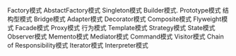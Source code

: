 Factory模式
AbstactFactory模式
Singleton模式
Builder模式.
 Prototype模式
结构型模式
 Bridge模式
 Adapter模式
 Decorator模式
 Composite模式
 Flyweight模式
 Facade模式
 Proxy模式
 行为模式
 Template模式
 Strategy模式
 State模式
 Observer模式
 Memento模式
 Mediator模式
 Command模式
 Visitor模式
 Chain of Responsibility模式
 Iterator模式
 Interpreter模式
